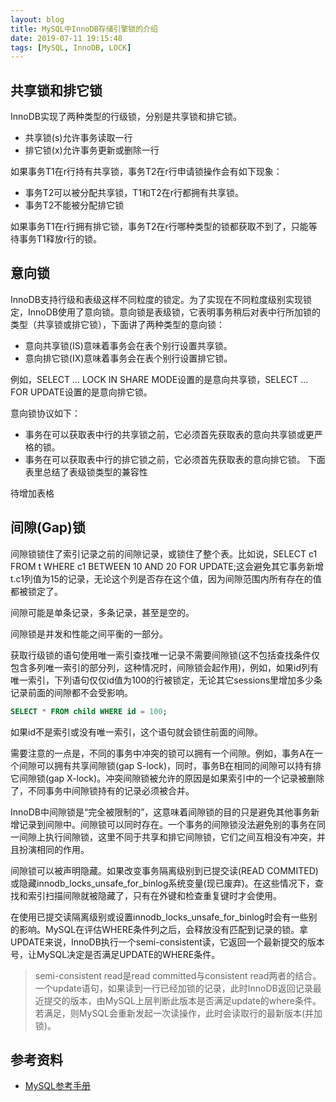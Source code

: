 ```yaml
---
layout: blog
title: MySQL中InnoDB存储引擎锁的介绍
date: 2019-07-11 19:15:48
tags: [MySQL, InnoDB, LOCK]
---
```

## 共享锁和排它锁
InnoDB实现了两种类型的行级锁，分别是共享锁和排它锁。

- 共享锁(s)允许事务读取一行
- 排它锁(x)允许事务更新或删除一行

如果事务T1在r行持有共享锁，事务T2在r行申请锁操作会有如下现象：
- 事务T2可以被分配共享锁，T1和T2在r行都拥有共享锁。
- 事务T2不能被分配排它锁

如果事务T1在r行拥有排它锁，事务T2在r行哪种类型的锁都获取不到了，只能等待事务T1释放r行的锁。

## 意向锁
InnoDB支持行级和表级这样不同粒度的锁定。为了实现在不同粒度级别实现锁定，InnoDB使用了意向锁。意向锁是表级锁，它表明事务稍后对表中行所加锁的类型（共享锁或排它锁），下面讲了两种类型的意向锁：
- 意向共享锁(IS)意味着事务会在表个别行设置共享锁。
- 意向排它锁(IX)意味着事务会在表个别行设置排它锁。

例如，SELECT ... LOCK IN SHARE MODE设置的是意向共享锁，SELECT ... FOR UPDATE设置的是意向排它锁。

意向锁协议如下：
- 事务在可以获取表中行的共享锁之前，它必须首先获取表的意向共享锁或更严格的锁。
- 事务在可以获取表中行的排它锁之前，它必须首先获取表的意向排它锁。
下面表里总结了表级锁类型的兼容性

待增加表格

## 间隙(Gap)锁
间隙锁锁住了索引记录之前的间隙记录，或锁住了整个表。比如说，SELECT c1 FROM t WHERE c1 BETWEEN 10 AND 20 FOR UPDATE;这会避免其它事务新增t.c1列值为15的记录，无论这个列是否存在这个值，因为间隙范围内所有存在的值都被锁定了。

间隙可能是单条记录，多条记录，甚至是空的。

间隙锁是并发和性能之间平衡的一部分。

获取行级锁的语句使用唯一索引查找唯一记录不需要间隙锁(这不包括查找条件仅包含多列唯一索引的部分列，这种情况时，间隙锁会起作用)，例如，如果id列有唯一索引，下列语句仅仅id值为100的行被锁定，无论其它sessions里增加多少条记录前面的间隙都不会受影响。

```sql
SELECT * FROM child WHERE id = 100;
```
如果id不是索引或没有唯一索引，这个语句就会锁住前面的间隙。

需要注意的一点是，不同的事务中冲突的锁可以拥有一个间隙。例如，事务A在一个间隙可以拥有共享间隙锁(gap S-lock)，同时，事务B在相同的间隙可以持有排它间隙锁(gap X-lock)。冲突间隙锁被允许的原因是如果索引中的一个记录被删除了，不同事务中间隙锁持有的记录必须被合并。

InnoDB中间隙锁是“完全被限制的”，这意味着间隙锁的目的只是避免其他事务新增记录到间隙中。间隙锁可以同时存在。一个事务的间隙锁没法避免别的事务在同一间隙上执行间隙锁，这里不同于共享和排它间隙锁，它们之间互相没有冲突，并且扮演相同的作用。

间隙锁可以被声明隐藏。如果改变事务隔离级别到已提交读(READ COMMITED)或隐藏innodb_locks_unsafe_for_binlog系统变量(现已废弃)。在这些情况下，查找和索引扫描间隙就被隐藏了，只有在外键和检查重复键时才会使用。

在使用已提交读隔离级别或设置innodb_locks_unsafe_for_binlog时会有一些别的影响。MySQL在评估WHERE条件列之后，会释放没有匹配到记录的锁。拿UPDATE来说，InnoDB执行一个semi-consistent读，它返回一个最新提交的版本号，让MySQL决定是否满足UPDATE的WHERE条件。



> semi-consistent read是read committed与consistent read两者的结合。一个update语句，如果读到一行已经加锁的记录，此时InnoDB返回记录最近提交的版本，由MySQL上层判断此版本是否满足update的where条件。若满足，则MySQL会重新发起一次读操作，此时会读取行的最新版本(并加锁)。

## 参考资料
- [MySQL参考手册](https://dev.mysql.com/doc/refman/5.7/en/innodb-locking.html)
